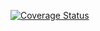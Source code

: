 [![Coverage Status](https://coveralls.io/repos/github/v-lehtimaki/software_testing/badge.svg?branch=master)](https://coveralls.io/github/v-lehtimaki/software_testing?branch=master)